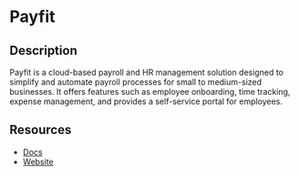 # Payfit

## Description
Payfit is a cloud-based payroll and HR management solution designed to simplify and automate payroll processes for small to medium-sized businesses. It offers features such as employee onboarding, time tracking, expense management, and provides a self-service portal for employees.

## Resources
* [Docs](https://developers.payfit.io/)
* [Website](payfit.com)